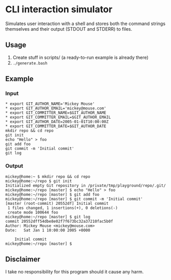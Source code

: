 CLI interaction simulator
=========================

Simulates user interaction with a shell and stores both the command strings
themselves and their output (STDOUT and STDERR) to files.

Usage
------------------
1. Create stuff in scripts/ (a ready-to-run example is already there)
2. `./generate.bash`

Example
------------------
### Input
    * export GIT_AUTHOR_NAME='Mickey Mouse'
    * export GIT_AUTHOR_EMAIL='mickey@mouse.com'
    * export GIT_COMMITTER_NAME=$GIT_AUTHOR_NAME
    * export GIT_COMMITTER_EMAIL=$GIT_AUTHOR_EMAIL
    * export GIT_AUTHOR_DATE=2005-01-01T10:00:00Z
    * export GIT_COMMITTER_DATE=$GIT_AUTHOR_DATE
    mkdir repo && cd repo
    git init
    echo "Hello" > foo
    git add foo
    git commit -m 'Initial commit'
    git log

### Output
    mickey@home:~ $ mkdir repo && cd repo
    mickey@home:~/repo $ git init
    Initialized empty Git repository in /private/tmp/playground/repo/.git/
    mickey@home:~/repo [master] $ echo "Hello" > foo
    mickey@home:~/repo [master] $ git add foo
    mickey@home:~/repo [master] $ git commit -m 'Initial commit'
    [master (root-commit) 20552df] Initial commit
     1 files changed, 1 insertions(+), 0 deletions(-)
     create mode 100644 foo
    mickey@home:~/repo [master] $ git log
    commit 20552dff54dbe8e02f7f673bc32a37210fac5b0f
    Author: Mickey Mouse <mickey@mouse.com>
    Date:   Sat Jan 1 10:00:00 2005 +0000

        Initial commit
    mickey@home:~/repo [master] $

Disclaimer
------------------
I take no responsibility for this program should it cause any harm.
